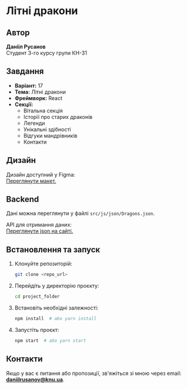 # Літні дракони

## Автор
**Данііл Русанов**  
Студент 3-го курсу групи КН-31

## Завдання
- **Варіант:** 17
- **Тема:** Літні дракони
- **Фреймворк:** React
- **Секції:**
    - Вітальна секція
    - Історії про старих драконів
    - Легенди
    - Унікальні здібності
    - Відгуки мандрівників
    - Контакти

## Дизайн
Дизайн доступний у Figma:  
[Переглянути макет.](https://www.figma.com/design/9TYBszN0fxppVoCSvSzqd6/Dragons?node-id=0-1&p=f&t=tAnJiYP1wpXY96TU-0)

## Backend
Дані можна переглянути у файлі `src/js/json/Dragons.json`.

API для отримання даних:  
[Переглянути json на сайті.](https://api.jsonbin.io/v3/b/679b557ce41b4d34e481291c)

## Встановлення та запуск
1. Клонуйте репозиторій:
   ```sh
   git clone <repo_url>
   ```
2. Перейдіть у директорію проєкту:
   ```sh
   cd project_folder
   ```
3. Встановіть необхідні залежності:
   ```sh
   npm install  # або yarn install
   ```
4. Запустіть проєкт:
   ```sh
   npm start  # або yarn start
   ```

## Контакти
Якщо у вас є питання або пропозиції, зв'яжіться зі мною через email: **daniilrusanov@knu.ua**.

